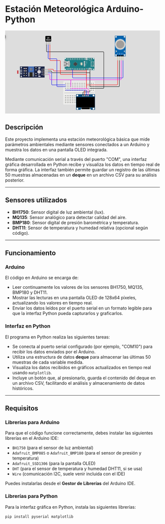 # Estación Meteorológica Arduino-Python

![Estación Meteorológica](diagrama.jpg)

## Descripción

Este proyecto implementa una estación meteorológica básica que mide parámetros ambientales mediante sensores conectados a un Arduino y muestra los datos en una pantalla OLED integrada.

Mediante comunicación serial a través del puerto "COM", una interfaz gráfica desarrollada en Python recibe y visualiza los datos en tiempo real de forma gráfica. La interfaz también permite guardar un registro de las últimas 50 muestras almacenadas en un **deque** en un archivo CSV para su análisis posterior.

---

## Sensores utilizados

- **BH1750**: Sensor digital de luz ambiental (lux).
- **MQ135**: Sensor analógico para detectar calidad del aire.
- **BMP180**: Sensor digital de presión barométrica y temperatura.
- **DHT11**: Sensor de temperatura y humedad relativa (opcional según código).

---

## Funcionamiento

### Arduino

El código en Arduino se encarga de:

- Leer continuamente los valores de los sensores BH1750, MQ135, BMP180 y DHT11.
- Mostrar las lecturas en una pantalla OLED de 128x64 píxeles, actualizando los valores en tiempo real.
- Enviar los datos leídos por el puerto serial en un formato legible para que la interfaz Python pueda capturarlos y graficarlos.

### Interfaz en Python

El programa en Python realiza las siguientes tareas:

- Se conecta al puerto serial configurado (por ejemplo, "COM10") para recibir los datos enviados por el Arduino.
- Utiliza una estructura de datos **deque** para almacenar las últimas 50 muestras de cada variable medida.
- Visualiza los datos recibidos en gráficos actualizados en tiempo real usando `matplotlib`.
- Incluye un botón que, al presionarlo, guarda el contenido del deque en un archivo CSV, facilitando el análisis y almacenamiento de datos históricos.

---

## Requisitos

### Librerías para Arduino

Para que el código funcione correctamente, debes instalar las siguientes librerías en el Arduino IDE:

- `BH1750` (para el sensor de luz ambiental)
- `Adafruit_BMP085` o `Adafruit_BMP180` (para el sensor de presión y temperatura)
- `Adafruit_SSD1306` (para la pantalla OLED)
- `DHT` (para el sensor de temperatura y humedad DHT11, si se usa)
- `Wire` (comunicación I2C, suele venir incluida con el IDE)

Puedes instalarlas desde el **Gestor de Librerías** del Arduino IDE.

### Librerías para Python

Para la interfaz gráfica en Python, instala las siguientes librerías:

```bash
pip install pyserial matplotlib
